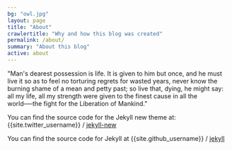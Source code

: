 ```yaml
---
bg: "owl.jpg"
layout: page
title: "About"
crawlertitle: "Why and how this blog was created"
permalink: /about/
summary: "About this blog"
active: about
---
```


"Man's dearest possession is life. It is given to him but once, and he must live it so as to feel no torturing regrets for wasted years, never know the burning shame of a mean and petty past; so live that, dying, he might say: all my life, all my strength were given to the finest cause in all the world──the fight for the Liberation of Mankind."

You can find the source code for the Jekyll new theme at:
{{site.twitter_username}} /
[jekyll-new](https://github.com/jglovier/jekyll-new)

You can find the source code for Jekyll at
{{site.github_username}} /
[jekyll](https://github.com/jekyll/jekyll)
